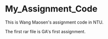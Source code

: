 # My_Assignment_Code
This is Wang Maosen's assignment code in NTU.

The first rar file is GA's first assignment.
